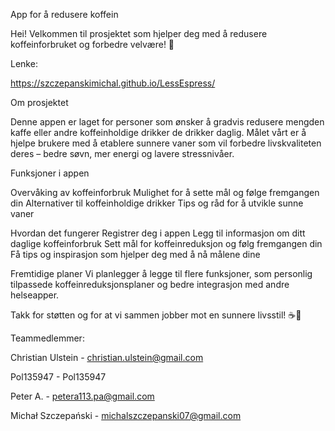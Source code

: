App for å redusere koffein

Hei! Velkommen til prosjektet som hjelper deg med å redusere koffeinforbruket og forbedre velvære! 🌱


Lenke:

https://szczepanskimichal.github.io/LessEspress/



Om prosjektet

Denne appen er laget for personer som ønsker å gradvis redusere mengden kaffe eller andre koffeinholdige drikker de drikker daglig. Målet vårt er å hjelpe brukere med å etablere sunnere vaner som vil forbedre livskvaliteten deres – bedre søvn, mer energi og lavere stressnivåer.

Funksjoner i appen

Overvåking av koffeinforbruk
Mulighet for å sette mål og følge fremgangen din
Alternativer til koffeinholdige drikker
Tips og råd for å utvikle sunne vaner

Hvordan det fungerer
Registrer deg i appen
Legg til informasjon om ditt daglige koffeinforbruk
Sett mål for koffeinreduksjon og følg fremgangen din
Få tips og inspirasjon som hjelper deg med å nå målene dine

Fremtidige planer
Vi planlegger å legge til flere funksjoner, som personlig tilpassede koffeinreduksjonsplaner og bedre integrasjon med andre helseapper.


Takk for støtten og for at vi sammen jobber mot en sunnere livsstil! ☕🚀


Teammedlemmer:


Christian Ulstein - christian.ulstein@gmail.com

Pol135947 - Pol135947

Peter A. - petera113.pa@gmail.com

Michał Szczepański - michalszczepanski07@gmail.com



